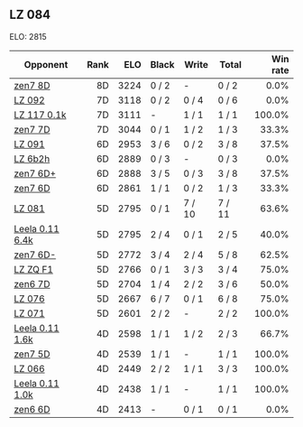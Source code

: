 ## LZ 084 ##

ELO: 2815

Opponent | Rank | ELO | Black | Write | Total | Win rate
---------|-----:|----:|-------|-------|-------|-------:
[zen7 8D](zen7%208D.md) | 8D | 3224 | 0 / 2 | - | 0 / 2 | 0.0%
[LZ 092](LZ%20092.md) | 7D | 3118 | 0 / 2 | 0 / 4 | 0 / 6 | 0.0%
[LZ 117 0.1k](LZ%20117%200.1k.md) | 7D | 3111 | - | 1 / 1 | 1 / 1 | 100.0%
[zen7 7D](zen7%207D.md) | 7D | 3044 | 0 / 1 | 1 / 2 | 1 / 3 | 33.3%
[LZ 091](LZ%20091.md) | 6D | 2953 | 3 / 6 | 0 / 2 | 3 / 8 | 37.5%
[LZ 6b2h](LZ%206b2h.md) | 6D | 2889 | 0 / 3 | - | 0 / 3 | 0.0%
[zen7 6D+](zen7%206D+.md) | 6D | 2888 | 3 / 5 | 0 / 3 | 3 / 8 | 37.5%
[zen7 6D](zen7%206D.md) | 6D | 2861 | 1 / 1 | 0 / 2 | 1 / 3 | 33.3%
[LZ 081](LZ%20081.md) | 5D | 2795 | 0 / 1 | 7 / 10 | 7 / 11 | 63.6%
[Leela 0.11 6.4k](Leela%200.11%206.4k.md) | 5D | 2795 | 2 / 4 | 0 / 1 | 2 / 5 | 40.0%
[zen7 6D-](zen7%206D-.md) | 5D | 2772 | 3 / 4 | 2 / 4 | 5 / 8 | 62.5%
[LZ ZQ F1](LZ%20ZQ%20F1.md) | 5D | 2766 | 0 / 1 | 3 / 3 | 3 / 4 | 75.0%
[zen6 7D](zen6%207D.md) | 5D | 2704 | 1 / 4 | 2 / 2 | 3 / 6 | 50.0%
[LZ 076](LZ%20076.md) | 5D | 2667 | 6 / 7 | 0 / 1 | 6 / 8 | 75.0%
[LZ 071](LZ%20071.md) | 5D | 2601 | 2 / 2 | - | 2 / 2 | 100.0%
[Leela 0.11 1.6k](Leela%200.11%201.6k.md) | 4D | 2598 | 1 / 1 | 1 / 2 | 2 / 3 | 66.7%
[zen7 5D](zen7%205D.md) | 4D | 2539 | 1 / 1 | - | 1 / 1 | 100.0%
[LZ 066](LZ%20066.md) | 4D | 2449 | 2 / 2 | 1 / 1 | 3 / 3 | 100.0%
[Leela 0.11 1.0k](Leela%200.11%201.0k.md) | 4D | 2438 | 1 / 1 | - | 1 / 1 | 100.0%
[zen6 6D](zen6%206D.md) | 4D | 2413 | - | 0 / 1 | 0 / 1 | 0.0%
